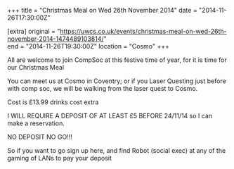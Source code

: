 +++
title = "Christmas Meal on Wed 26th November 2014"
date = "2014-11-26T17:30:00Z"

[extra]
original = "https://uwcs.co.uk/events/christmas-meal-on-wed-26th-november-2014-1474489103814/"    
end = "2014-11-26T19:30:00Z"
location = "Cosmo"
+++

All are welcome to join CompSoc at this festive time of year, for it is time for our Christmas Meal

You can meet us at Cosmo in Coventry; or if you Laser Questing just before with comp soc, we will be walking from the laser quest to Cosmo.

Cost is £13.99 drinks cost extra

I WILL REQUIRE A DEPOSIT OF AT LEAST £5 BEFORE 24/11/14 so I can make a reservation.

NO DEPOSIT NO GO\!\!\!

So if you want to go sign up here, and find Robot (social exec) at any of the gaming of LANs to pay your deposit

